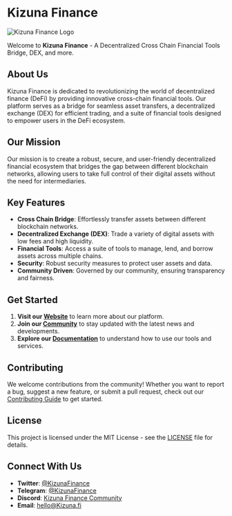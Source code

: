 # Kizuna Finance

![Kizuna Finance Logo](link_to_your_logo_image)

Welcome to **Kizuna Finance** - A Decentralized Cross Chain Financial Tools Bridge, DEX, and more.

## About Us

Kizuna Finance is dedicated to revolutionizing the world of decentralized finance (DeFi) by providing innovative cross-chain financial tools. Our platform serves as a bridge for seamless asset transfers, a decentralized exchange (DEX) for efficient trading, and a suite of financial tools designed to empower users in the DeFi ecosystem.

## Our Mission

Our mission is to create a robust, secure, and user-friendly decentralized financial ecosystem that bridges the gap between different blockchain networks, allowing users to take full control of their digital assets without the need for intermediaries.

## Key Features

- **Cross Chain Bridge**: Effortlessly transfer assets between different blockchain networks.
- **Decentralized Exchange (DEX)**: Trade a variety of digital assets with low fees and high liquidity.
- **Financial Tools**: Access a suite of tools to manage, lend, and borrow assets across multiple chains.
- **Security**: Robust security measures to protect user assets and data.
- **Community Driven**: Governed by our community, ensuring transparency and fairness.

## Get Started

1. **Visit our [Website](https://yourwebsite.com)** to learn more about our platform.
2. **Join our [Community](https://yourcommunitylink.com)** to stay updated with the latest news and developments.
3. **Explore our [Documentation](https://yourdocumentationlink.com)** to understand how to use our tools and services.

## Contributing

We welcome contributions from the community! Whether you want to report a bug, suggest a new feature, or submit a pull request, check out our [Contributing Guide](https://yourcontributingguide.com) to get started.

## License

This project is licensed under the MIT License - see the [LICENSE](LICENSE) file for details.

## Connect With Us

- **Twitter**: [@KizunaFinance](https://twitter.com/KizunaFinance)
- **Telegram**: [@KizunaFinance](https://t.me/KizunaFinance)
- **Discord**: [Kizuna Finance Community](https://discord.gg/KizunaFinance)
- **Email**: hello@Kizuna.fi
